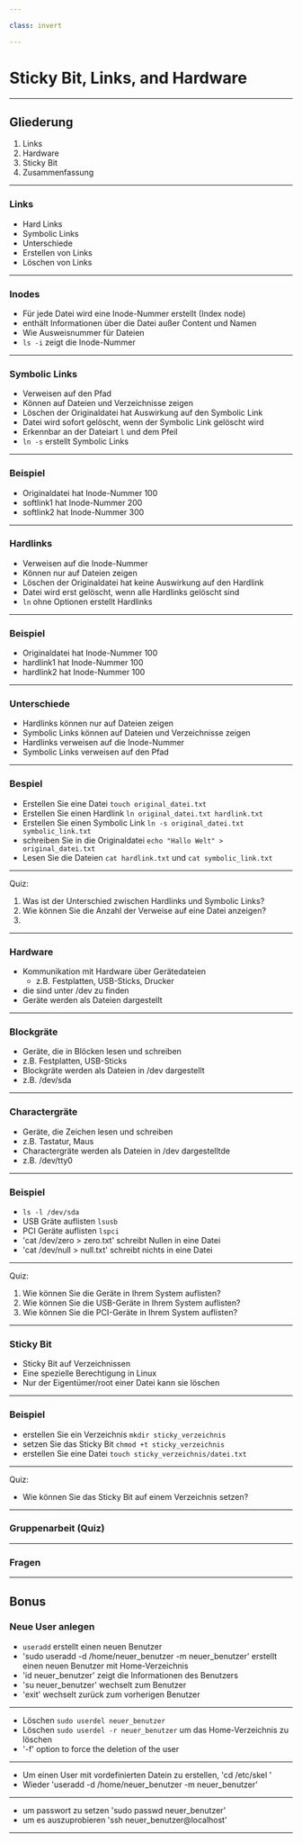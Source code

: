 ```yaml
---

class: invert

---
```


# Sticky Bit, Links, and Hardware

---

## Gliederung

1. Links
2. Hardware
3. Sticky Bit
4. Zusammenfassung

---

### Links

- Hard Links
- Symbolic Links
- Unterschiede
- Erstellen von Links
- Löschen von Links

---

### Inodes

- Für jede Datei wird eine Inode-Nummer erstellt (Index node)
- enthält Informationen über die Datei außer Content und Namen
- Wie Ausweisnummer für Dateien
- `ls -i` zeigt die Inode-Nummer

---
### Symbolic Links

- Verweisen auf den Pfad
- Können auf Dateien und Verzeichnisse zeigen
- Löschen der Originaldatei hat Auswirkung auf den Symbolic Link
- Datei wird sofort gelöscht, wenn der Symbolic Link gelöscht wird
- Erkennbar an der Dateiart `l` und dem Pfeil
- `ln -s` erstellt Symbolic Links
---
### Beispiel

- Originaldatei hat Inode-Nummer 100
- softlink1 hat Inode-Nummer 200
- softlink2 hat Inode-Nummer 300
---
### Hardlinks

- Verweisen auf die Inode-Nummer
- Können nur auf Dateien zeigen
- Löschen der Originaldatei hat keine Auswirkung auf den Hardlink
- Datei wird erst gelöscht, wenn alle Hardlinks gelöscht sind
- `ln` ohne Optionen erstellt Hardlinks
---
### Beispiel

- Originaldatei hat Inode-Nummer 100
- hardlink1 hat Inode-Nummer 100
- hardlink2 hat Inode-Nummer 100
---
### Unterschiede

- Hardlinks können nur auf Dateien zeigen
- Symbolic Links können auf Dateien und Verzeichnisse zeigen
- Hardlinks verweisen auf die Inode-Nummer
- Symbolic Links verweisen auf den Pfad

---

### Bespiel

- Erstellen Sie eine Datei `touch original_datei.txt`
- Erstellen Sie einen Hardlink `ln original_datei.txt hardlink.txt`
- Erstellen Sie einen Symbolic Link `ln -s original_datei.txt symbolic_link.txt`
- schreiben Sie in die Originaldatei `echo "Hallo Welt" > original_datei.txt`
- Lesen Sie die Dateien `cat hardlink.txt` und `cat symbolic_link.txt`

---
Quiz:

1. Was ist der Unterschied zwischen Hardlinks und Symbolic Links?
2. Wie können Sie die Anzahl der Verweise auf eine Datei anzeigen?
3.
---
### Hardware

- Kommunikation mit Hardware über Gerätedateien
    - z.B. Festplatten, USB-Sticks, Drucker
- die sind unter /dev zu finden
- Geräte werden als Dateien dargestellt

---
### Blockgräte

- Geräte, die in Blöcken lesen und schreiben
- z.B. Festplatten, USB-Sticks
- Blockgräte werden als Dateien in /dev dargestellt
- z.B. /dev/sda

---

### Charactergräte

- Geräte, die Zeichen lesen und schreiben
- z.B. Tastatur, Maus
- Charactergräte werden als Dateien in /dev dargestelltde
- z.B. /dev/tty0
---
### Beispiel

- `ls -l /dev/sda`
- USB Gräte auflisten `lsusb`
- PCI Geräte auflisten `lspci`
- 'cat /dev/zero > zero.txt' schreibt Nullen in eine Datei
- 'cat /dev/null > null.txt' schreibt nichts in eine Datei
---

Quiz:

1. Wie können Sie die Geräte in Ihrem System auflisten?
2. Wie können Sie die USB-Geräte in Ihrem System auflisten?
3. Wie können Sie die PCI-Geräte in Ihrem System auflisten?
---

### Sticky Bit

- Sticky Bit auf Verzeichnissen
- Eine spezielle Berechtigung in Linux
- Nur der Eigentümer/root einer Datei kann sie löschen

---

### Beispiel

- erstellen Sie ein Verzeichnis `mkdir sticky_verzeichnis`
- setzen Sie das Sticky Bit `chmod +t sticky_verzeichnis`
- erstellen Sie eine Datei `touch sticky_verzeichnis/datei.txt`

---

Quiz:

- Wie können Sie das Sticky Bit auf einem Verzeichnis setzen?
---

### Gruppenarbeit (Quiz)

---

### Fragen

---
## Bonus

### Neue User anlegen

- `useradd` erstellt einen neuen Benutzer
- 'sudo useradd -d /home/neuer_benutzer -m neuer_benutzer' erstellt einen neuen Benutzer mit Home-Verzeichnis
- 'id neuer_benutzer' zeigt die Informationen des Benutzers
- 'su neuer_benutzer' wechselt zum Benutzer
- 'exit' wechselt zurück zum vorherigen Benutzer

---

- Löschen `sudo userdel neuer_benutzer`
- Löschen `sudo userdel -r neuer_benutzer` um das Home-Verzeichnis zu löschen
- '-f' option to force the deletion of the user

---

- Um einen User mit vordefinierten Datein zu erstellen, 'cd /etc/skel '
- Wieder 'useradd -d /home/neuer_benutzer -m neuer_benutzer'

---

- um passwort zu setzen 'sudo passwd neuer_benutzer'
- um es auszuprobieren 'ssh neuer_benutzer@localhost'
---

